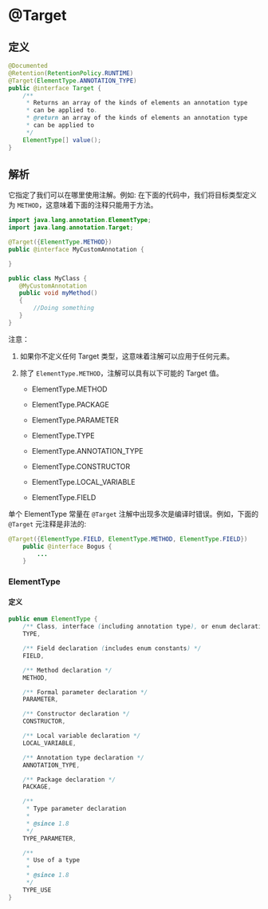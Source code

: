 # @Target

## 定义

```java
@Documented
@Retention(RetentionPolicy.RUNTIME)
@Target(ElementType.ANNOTATION_TYPE)
public @interface Target {
    /**
     * Returns an array of the kinds of elements an annotation type
     * can be applied to.
     * @return an array of the kinds of elements an annotation type
     * can be applied to
     */
    ElementType[] value();
}
```

## 解析

它指定了我们可以在哪里使用注解。例如: 在下面的代码中，我们将目标类型定义为 `METHOD`，这意味着下面的注释只能用于方法。

```java
import java.lang.annotation.ElementType;
import java.lang.annotation.Target;

@Target({ElementType.METHOD})
public @interface MyCustomAnnotation {

}
```

```java
public class MyClass {
   @MyCustomAnnotation
   public void myMethod()
   {
       //Doing something
   }
}
```

注意：

1. 如果你不定义任何 Target 类型，这意味着注解可以应用于任何元素。
2. 除了 `ElementType.METHOD`，注解可以具有以下可能的 Target 值。

   * ElementType.METHOD

   * ElementType.PACKAGE

   * ElementType.PARAMETER

   * ElementType.TYPE

   * ElementType.ANNOTATION\_TYPE

   * ElementType.CONSTRUCTOR

   * ElementType.LOCAL\_VARIABLE

   * ElementType.FIELD

单个 ElementType 常量在 `@Target` 注解中出现多次是编译时错误。例如，下面的 `@Target` 元注释是非法的:

```java
@Target({ElementType.FIELD, ElementType.METHOD, ElementType.FIELD})
    public @interface Bogus {
        ...
    }
```

### ElementType

#### 定义

```java
public enum ElementType {
    /** Class, interface (including annotation type), or enum declaration */
    TYPE,

    /** Field declaration (includes enum constants) */
    FIELD,

    /** Method declaration */
    METHOD,

    /** Formal parameter declaration */
    PARAMETER,

    /** Constructor declaration */
    CONSTRUCTOR,

    /** Local variable declaration */
    LOCAL_VARIABLE,

    /** Annotation type declaration */
    ANNOTATION_TYPE,

    /** Package declaration */
    PACKAGE,

    /**
     * Type parameter declaration
     *
     * @since 1.8
     */
    TYPE_PARAMETER,

    /**
     * Use of a type
     *
     * @since 1.8
     */
    TYPE_USE
}
```



